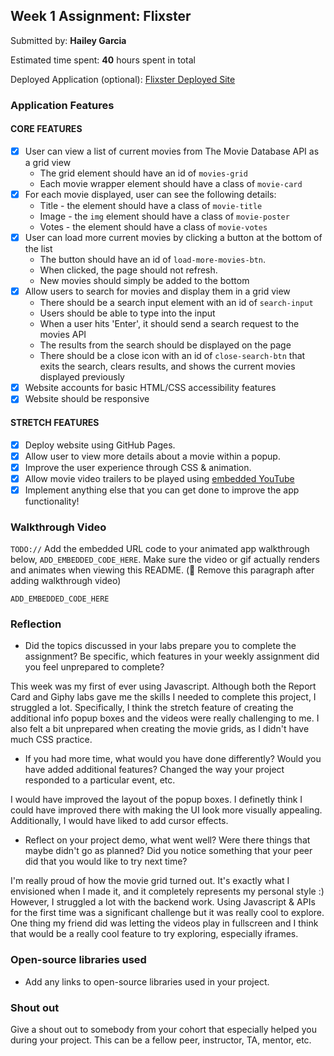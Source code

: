 ## Week 1 Assignment: Flixster

Submitted by: **Hailey Garcia**

Estimated time spent: **40** hours spent in total

Deployed Application (optional): [Flixster Deployed Site](https://alaska102.github.io/flixster/)

### Application Features

#### CORE FEATURES

- [X] User can view a list of current movies from The Movie Database API as a grid view
  - The grid element should have an id of `movies-grid`
  - Each movie wrapper element should have a class of `movie-card`
- [X] For each movie displayed, user can see the following details:
  - Title - the element should have a class of `movie-title`
  - Image - the `img` element should have a class of `movie-poster`
  - Votes - the element should have a class of `movie-votes`
- [X] User can load more current movies by clicking a button at the bottom of the list
  - The button should have an id of `load-more-movies-btn`.
  - When clicked, the page should not refresh.
  - New movies should simply be added to the bottom
- [X] Allow users to search for movies and display them in a grid view
  - There should be a search input element with an id of `search-input`
  - Users should be able to type into the input
  - When a user hits 'Enter', it should send a search request to the movies API
  - The results from the search should be displayed on the page
  - There should be a close icon with an id of `close-search-btn` that exits the search, clears results, and shows the current movies displayed previously
- [X] Website accounts for basic HTML/CSS accessibility features
- [X] Website should be responsive

#### STRETCH FEATURES

- [X] Deploy website using GitHub Pages. 
- [X] Allow user to view more details about a movie within a popup.
- [X] Improve the user experience through CSS & animation.
- [X] Allow movie video trailers to be played using [embedded YouTube](https://support.google.com/youtube/answer/171780?hl=en)
- [X] Implement anything else that you can get done to improve the app functionality!

### Walkthrough Video

`TODO://` Add the embedded URL code to your animated app walkthrough below, `ADD_EMBEDDED_CODE_HERE`. Make sure the video or gif actually renders and animates when viewing this README. (🚫 Remove this paragraph after adding walkthrough video)

`ADD_EMBEDDED_CODE_HERE`

### Reflection

* Did the topics discussed in your labs prepare you to complete the assignment? Be specific, which features in your weekly assignment did you feel unprepared to complete?

This week was my first of ever using Javascript. Although both the Report Card and Giphy labs gave me the skills I needed to complete this project, I struggled a lot. Specifically, I think the stretch feature of creating the additional info popup boxes and the videos were really challenging to me. I also felt a bit unprepared when creating the movie grids, as I didn't have much CSS practice. 

* If you had more time, what would you have done differently? Would you have added additional features? Changed the way your project responded to a particular event, etc.
  
I would have improved the layout of the popup boxes. I definetly think I could have improved there with making the UI look more visually appealing. Additionally, I would have liked to add cursor effects. 

* Reflect on your project demo, what went well? Were there things that maybe didn't go as planned? Did you notice something that your peer did that you would like to try next time?

I'm really proud of how the movie grid turned out. It's exactly what I envisioned when I made it, and it completely represents my personal style :) However, I struggled a lot with the backend work. Using Javascript & APIs for the first time was a significant challenge but it was really cool to explore. One thing my friend did was letting the videos play in fullscreen and I think that would be a really cool feature to try exploring, especially iframes. 

### Open-source libraries used

- Add any links to open-source libraries used in your project.

### Shout out

Give a shout out to somebody from your cohort that especially helped you during your project. This can be a fellow peer, instructor, TA, mentor, etc.

